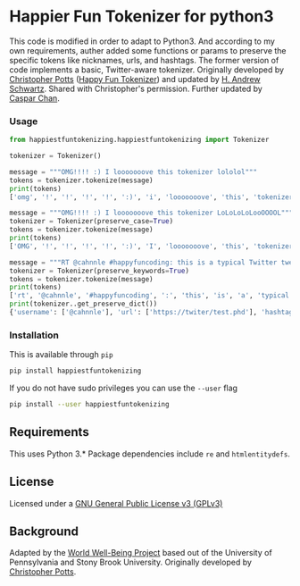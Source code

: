 # Happier Fun Tokenizer for python3
This code is modified in order to adapt to Python3. And according to my own requirements, auther added some functions or params to preserve the specific tokens like nicknames, urls, and hashtags.
The former version of code implements a basic, Twitter-aware tokenizer. Originally developed by [Christopher Potts](http://web.stanford.edu/~cgpotts/) 
([Happy Fun Tokenizer](http://sentiment.christopherpotts.net/code-data/happyfuntokenizing.py)) and updated by [H. Andrew Schwartz](http://www3.cs.stonybrook.edu/~has/). Shared with Christopher's permission. Further updated by [Caspar Chan](https://github.com/channel960608/happiestfuntokenizing).  


### Usage

```python
from happiestfuntokenizing.happiestfuntokenizing import Tokenizer

tokenizer = Tokenizer()

message = """OMG!!!! :) I looooooove this tokenizer lololol"""
tokens = tokenizer.tokenize(message)
print(tokens)
['omg', '!', '!', '!', '!', ':)', 'i', 'looooooove', 'this', 'tokenizer', 'lololol']

message = """OMG!!!! :) I looooooove this tokenizer LoLoLoLoLooOOOOL"""
tokenizer = Tokenizer(preserve_case=True)
tokens = tokenizer.tokenize(message)
print(tokens)
['OMG', '!', '!', '!', '!', ':)', 'I', 'looooooove', 'this', 'tokenizer', 'LoLoLoLoLooOOOOL']

message = """RT @cahnnle #happyfuncoding: this is a typical Twitter tweet :-) https://twiter/test.phd"""  
tokenizer = Tokenizer(preserve_keywords=True)  
tokens = tokenizer.tokenize(message)
print(tokens)
['rt', '@cahnnle', '#happyfuncoding', ':', 'this', 'is', 'a', 'typical', 'twitter', 'tweet', ':-)']   
print(tokenizer..get_preserve_dict())
{'username': ['@cahnnle'], 'url': ['https://twiter/test.phd'], 'hashtag': ['#happyfuncoding']}


```

### Installation

This is available through `pip`

```sh
pip install happiestfuntokenizing
```

If you do not have sudo privileges you can use the `--user` flag

```sh
pip install --user happiestfuntokenizing
```

## Requirements

This uses Python 3.* Package dependencies include `re` and `htmlentitydefs`.

## License

Licensed under a [GNU General Public License v3 (GPLv3)](https://www.gnu.org/licenses/gpl-3.0.en.html)

## Background

Adapted by the [World Well-Being Project](http://www.wwbp.org) based out of the University of Pennsylvania
and Stony Brook University. Originally developed by [Christopher Potts](http://web.stanford.edu/~cgpotts/). 
